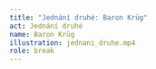 ```yaml
---
title: "Jednání druhé: Baron Krüg"
act: Jednání druhé
name: Baron Krüg
illustration: jednani_druhe.mp4
role: break
---
```

